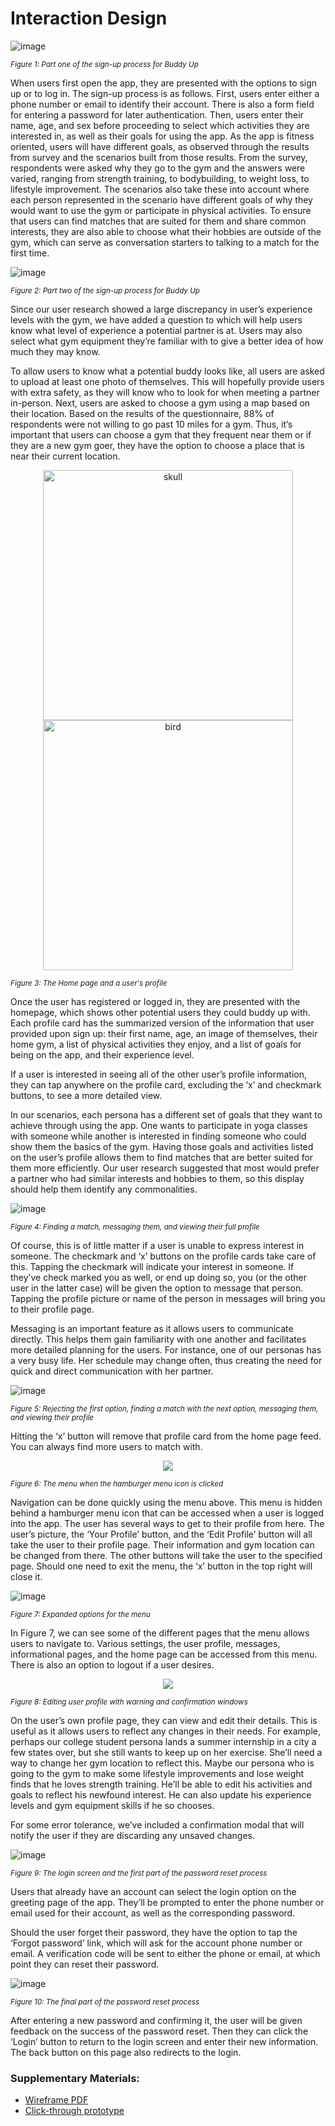 # Interaction Design

![image](https://user-images.githubusercontent.com/83680711/164875245-bdda7013-9db9-4332-aaad-0b384dd71473.png)
<p><small><em>Figure 1: Part one of the sign-up process for Buddy Up</em></small></p>

When users first open the app, they are presented with the options to sign up or to log in. The sign-up process is as follows. First, users enter either a phone number or email to identify their account. There is also a form field for entering a password for later authentication. Then, users enter their name, age, and sex before proceeding to select which activities they are interested in, as well as their goals for using the app. As the app is fitness oriented, users will have different goals, as observed through the results from survey and the scenarios built from those results. From the survey, respondents were asked why they go to the gym and the answers were varied, ranging from strength training, to bodybuilding, to weight loss, to lifestyle improvement. The scenarios also take these into account where each person represented in the scenario have different goals of why they would want to use the gym or participate in physical activities. To ensure that users can find matches that are suited for them and share common interests, they are also able to choose what their hobbies are outside of the gym, which can serve as conversation starters to talking to a match for the first time.

![image](https://user-images.githubusercontent.com/83680711/164876040-38138ff4-2e2b-4f17-be48-fb1ce49a2b50.png)
<p><small><em>Figure 2: Part two of the sign-up process for Buddy Up</em></small></p>

Since our user research showed a large discrepancy in user’s experience levels with the gym, we have added a question to which will help users know what level of experience a potential partner is at. Users may also select what gym equipment they’re familiar with to give a better idea of how much they may know.

To allow users to know what a potential buddy looks like, all users are asked to upload at least one photo of themselves. This will hopefully provide users with extra safety, as they will know who to look for when meeting a partner in-person. Next, users are asked to choose a gym using a map based on their location. Based on the results of the questionnaire, 88% of respondents were not willing to go past 10 miles for a gym. Thus, it’s important that users can choose a gym that they frequent near them or if they are a new gym goer, they have the option to choose a place that is near their current location. 

<p align='center'>
  <img src="https://user-images.githubusercontent.com/83680711/164876600-3d41d1c4-5f19-4fd4-ae98-0cc490072832.png" alt="skull" height="400">
  <img src="https://user-images.githubusercontent.com/83680711/164876870-53e08621-f65e-44c7-b506-63871bb254cf.png" alt="bird" height="400">
</p>
<p><small><em>Figure 3: The Home page and a user's profile</em></small></p>

Once the user has registered or logged in, they are presented with the homepage, which shows other potential users they could buddy up with. Each profile card has the summarized version of the information that user provided upon sign up: their first name, age, an image of themselves, their home gym, a list of physical activities they enjoy, and a list of goals for being on the app, and their experience level. 

If a user is interested in seeing all of the other user’s profile information, they can tap anywhere on the profile card, excluding the ‘x’ and checkmark buttons, to see a more detailed view.

In our scenarios, each persona has a different set of goals that they want to achieve through using the app. One wants to participate in yoga classes with someone while another is interested in finding someone who could show them the basics of the gym. Having those goals and activities listed on the user’s profile allows them to find matches that are better suited for them more efficiently. Our user research suggested that most would prefer a partner who had similar interests and hobbies to them, so this display should help them identify any commonalities. 

![image](https://user-images.githubusercontent.com/83680711/164877729-bf754cba-4358-4d78-819a-df4dce9ecad5.png)
<p><small><em>Figure 4: Finding a match, messaging them, and viewing their full profile</em></small></p>

Of course, this is of little matter if a user is unable to express interest in someone. The checkmark and ‘x’ buttons on the profile cards take care of this. Tapping the checkmark will indicate your interest in someone. If they’ve check marked you as well, or end up doing so, you (or the other user in the latter case) will be given the option to message that person. Tapping the profile picture or name of the person in messages will bring you to their profile page. 

Messaging is an important feature as it allows users to communicate directly. This helps them gain familiarity with one another and facilitates more detailed planning for the users. For instance, one of our personas has a very busy life. Her schedule may change often, thus creating the need for quick and direct communication with her partner.

![image](https://user-images.githubusercontent.com/83680711/164877760-681af09f-ad47-4500-8c3b-50dee5f0720f.png)
<p><small><em>Figure 5: Rejecting the first option, finding a match with the next option, messaging them, and viewing their profile</em></small></p>

Hitting the ‘x’ button will remove that profile card from the home page feed. You can always find more users to match with. 

<p align=center>
  <img src="https://user-images.githubusercontent.com/83680711/164877795-2890a462-90da-4f19-8bbb-6914ff7c7451.png">
</p>
<p><small><em>Figure 6: The menu when the hamburger menu icon is clicked</em></small></p>

Navigation can be done quickly using the menu above. This menu is hidden behind a hamburger menu icon that can be accessed when a user is logged into the app. The user has several ways to get to their profile from here. The user’s picture, the ‘Your Profile’ button, and the ‘Edit Profile’ button will all take the user to their profile page. Their information and gym location can be changed from there. The other buttons will take the user to the specified page. Should one need to exit the menu, the ‘x’ button in the top right will close it.

![image](https://user-images.githubusercontent.com/83680711/164877845-98a95a82-b37e-4322-965e-609f908cfcae.png)
<p><small><em>Figure 7: Expanded options for the menu</em></small></p>

In Figure 7, we can see some of the different pages that the menu allows users to navigate to. Various settings, the user profile, messages, informational pages, and the home page can be accessed from this menu. There is also an option to logout if a user desires.

<p align=center>
  <img src="https://user-images.githubusercontent.com/83680711/164877874-ac03eaf8-c6e3-4fb5-8c14-da148a420cfc.png">
</p>
<p><small><em>Figure 8: Editing user profile with warning and confirmation windows</em></small></p>

On the user’s own profile page, they can view and edit their details. This is useful as it allows users to reflect any changes in their needs. For example, perhaps our college student persona lands a summer internship in a city a few states over, but she still wants to keep up on her exercise. She’ll need a way to change her gym location to reflect this. Maybe our persona who is going to the gym to make some lifestyle improvements and lose weight finds that he loves strength training. He’ll be able to edit his activities and goals to reflect his newfound interest. He can also update his experience levels and gym equipment skills if he so chooses.

For some error tolerance, we’ve included a confirmation modal that will notify the user if they are discarding any unsaved changes.

![image](https://user-images.githubusercontent.com/83680711/164877896-02a97cee-f42f-45bb-b78d-9d4ab60ab89d.png)
<p><small><em>Figure 9: The login screen and the first part of the password reset process</em></small></p>

Users that already have an account can select the login option on the greeting page of the app. They’ll be prompted to enter the phone number or email used for their account, as well as the corresponding password.

Should the user forget their password, they have the option to tap the ‘Forgot password’ link, which will ask for the account phone number or email. A verification code will be sent to either the phone or email, at which point they can reset their password.

![image](https://user-images.githubusercontent.com/83680711/164877933-a1715968-e54b-473f-abef-687da14e22b2.png)
<p><small><em>Figure 10: The final part of the password reset process</em></small></p>

After entering a new password and confirming it, the user will be given feedback on the success of the password reset. Then they can click the ‘Login’ button to return to the login screen and enter their new information. The back button on this page also redirects to the login.

### Supplementary Materials:
* [Wireframe PDF](./artboard.pdf)
* [Click-through prototype](https://xd.adobe.com/view/9482b2ea-ffc1-488b-b419-ed1edaa49578-c1d1/?fullscreen&hints=off)

